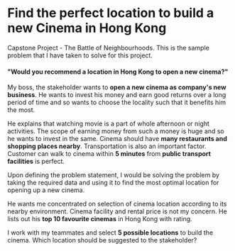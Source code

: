 
# Find the perfect location to build a new Cinema in Hong Kong
Capstone Project - The Battle of Neighbourhoods. This is the sample problem that I have taken to solve for this project.

#### "Would you recommend a location in Hong Kong to open a new cinema?"
My boss, the stakeholder wants to **open a new cinema as company's new business**. He wants to invest his money and earn good returns over a long period of time and so wants to choose the locality such that it benefits him the most.

He explains that watching movie is a part of whole afternoon or night activities. The scope of earning money from such a money is huge and so he wants to invest in the same. Cinema should have **many restaurants and shopping places nearby**. Transportation is also an important factor. Customer can walk to cinema within **5 minutes** from **public transport facilities** is perfect.

Upon defining the problem statement, I would be solving the problem by taking the required data and using it to find the most optimal location for opening up a new cinema.

He wants me concentrated on selection of cinema location according to its nearby environment. Cinema facility and rental price is not my concern. He lists out his **top 10 favourite cinemas** in Hong Kong with rating.

I work with my teammates and select **5 possible locations** to build the cinema. Which location should be suggested to the stakeholder?
